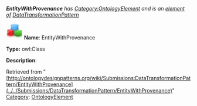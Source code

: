 ___EntityWithProvenance__ has [Category:OntologyElement](../../Category/OntologyElement "Category:OntologyElement") and is an [element of](../../Property/ElementOf "Property:ElementOf") [DataTransformationPattern](../../Submissions/DataTransformationPattern "Submissions:DataTransformationPattern")_


  




[![Class](../../images/thumb/2/27/Class.gif/45px-Class.gif)](../../Image/Class.gif "Class")
__Name__: EntityWithProvenance 


__Type:__ owl:Class 


__Description__: 





Retrieved from "[http://ontologydesignpatterns.org/wiki/Submissions:DataTransformationPattern/EntityWithProvenance](../../Submissions/DataTransformationPattern/EntityWithProvenance)"
 [Category](http://ontologydesignpatterns.org/wiki/Special:Categories "Special:Categories"): [OntologyElement](../../Category/OntologyElement "Category:OntologyElement")